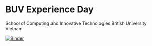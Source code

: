 # BUV Experience Day

School of Computing and Innovative Technologies
British University Vietnam

[![Binder](https://mybinder.org/badge_logo.svg)](https://mybinder.org/v2/gh/jstovold/BUV-ExperienceDay/main?filepath=MarkovChains.ipynb)
